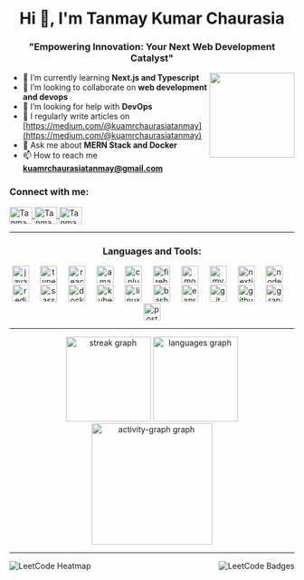 <h1 align="center">Hi 👋, I'm Tanmay Kumar Chaurasia</h1>
<h3 align="center">"Empowering Innovation: Your Next Web Development Catalyst"</h3>

<div>
  <img align="right" height="150" src="https://user-images.githubusercontent.com/74038190/225813708-98b745f2-7d22-48cf-9150-083f1b00d6c9.gif" />

- 🌱 I’m currently learning **Next.js and Typescript**
- 👯 I’m looking to collaborate on **web development and devops**
- 🤝 I’m looking for help with **DevOps**
- 📝 I regularly write articles on [https://medium.com/@kuamrchaurasiatanmay](https://medium.com/@kuamrchaurasiatanmay)
- 💬 Ask me about **MERN Stack and Docker**
- 📫 How to reach me **kuamrchaurasiatanmay@gmail.com**
</div>

<h3 align="left">Connect with me:</h3>
<p align="left">
  <a href="https://linkedin.com/in/tanmay-kumar-chaurasia-851806245" target="blank">
    <img align="center" src="https://raw.githubusercontent.com/rahuldkjain/github-profile-readme-generator/master/src/images/icons/Social/linked-in-alt.svg" alt="Tanmay's LinkedIn" height="30" width="40" />
  </a>
  <a href="https://medium.com/@kuamrchaurasiatanmay" target="blank">
    <img align="center" src="https://raw.githubusercontent.com/rahuldkjain/github-profile-readme-generator/master/src/images/icons/Social/medium.svg" alt="Tanmay's Medium" height="30" width="40" />
  </a>
  <a href="https://www.leetcode.com/u/tanmay_kumar_26/" target="blank">
    <img align="center" src="https://raw.githubusercontent.com/rahuldkjain/github-profile-readme-generator/master/src/images/icons/Social/leet-code.svg" alt="Tanmay's LeetCode" height="30" width="40" />
  </a>
</p>
<hr/>
<h3 align="center">Languages and Tools:</h3>
<div align="center">
<img src="https://cdn.jsdelivr.net/gh/devicons/devicon/icons/javascript/javascript-original.svg" height="30" alt="javascript logo"  />
<img width="12" />
<img src="https://cdn.jsdelivr.net/gh/devicons/devicon/icons/typescript/typescript-original.svg" height="30" alt="typescript logo"  />
<img width="12" />
<img src="https://cdn.jsdelivr.net/gh/devicons/devicon/icons/react/react-original.svg" height="30" alt="react logo"  />
<img width="12" />
<img src="https://cdn.jsdelivr.net/gh/devicons/devicon/icons/amazonwebservices/amazonwebservices-line-wordmark.svg" height="30" alt="amazonwebservices logo"  />
<img width="12" />
<img src="https://cdn.jsdelivr.net/gh/devicons/devicon/icons/cplusplus/cplusplus-original.svg" height="30" alt="cplusplus logo"  />
<img width="12" />
<img src="https://cdn.jsdelivr.net/gh/devicons/devicon/icons/firebase/firebase-plain.svg" height="30" alt="firebase logo"  />
<img width="12" />
<img src="https://cdn.jsdelivr.net/gh/devicons/devicon/icons/mongodb/mongodb-original.svg" height="30" alt="mongodb logo"  />
<img width="12" />
<img src="https://cdn.jsdelivr.net/gh/devicons/devicon/icons/mysql/mysql-original.svg" height="30" alt="mysql logo"  />
<img width="12" />
<img src="https://cdn.jsdelivr.net/gh/devicons/devicon/icons/nextjs/nextjs-original.svg" height="30" alt="nextjs logo"  />
<img width="12" />
<img src="https://cdn.jsdelivr.net/gh/devicons/devicon/icons/nodejs/nodejs-original.svg" height="30" alt="nodejs logo"  />
<img width="12" />
<img src="https://cdn.jsdelivr.net/gh/devicons/devicon/icons/redis/redis-original.svg" height="30" alt="redis logo"  />
<img width="12" />
<img src="https://cdn.jsdelivr.net/gh/devicons/devicon/icons/sass/sass-original.svg" height="30" alt="sass logo"  />
<img width="12" />
<img src="https://cdn.jsdelivr.net/gh/devicons/devicon/icons/docker/docker-original.svg" height="30" alt="docker logo"  />
<img width="12" />
<img src="https://cdn.jsdelivr.net/gh/devicons/devicon/icons/kubernetes/kubernetes-plain.svg" height="30" alt="kubernetes logo"  />
<img width="12" />
<img src="https://cdn.jsdelivr.net/gh/devicons/devicon/icons/linux/linux-original.svg" height="30" alt="linux logo"  />
<img width="12" />
<img src="https://skillicons.dev/icons?i=bash" height="30" alt="bash logo"  />
<img width="12" />
<img src="https://skillicons.dev/icons?i=express" height="30" alt="express logo"  />
<img width="12" />
<img src="https://skillicons.dev/icons?i=git" height="30" alt="git logo"  />
<img width="12" />
<img src="https://skillicons.dev/icons?i=github" height="30" alt="github logo"  />
<img width="12" />
<img src="https://skillicons.dev/icons?i=graphql" height="30" alt="graphql logo"  />
<img width="12" />
<img src="https://skillicons.dev/icons?i=postman" height="30" alt="postman logo"  />
<hr/>
<div align="center">
  <img src="https://streak-stats.demolab.com?user=TanmayChaurasia24&locale=en&mode=daily&theme=dracula&hide_border=false&border_radius=5" height="150" alt="streak graph" />
  <img src="https://github-readme-stats.vercel.app/api/top-langs?username=TanmayChaurasia24&locale=en&hide_title=true&layout=compact&card_width=320&langs_count=5&theme=dracula&hide_border=false" height="150" alt="languages graph" />
  <img src="https://github-readme-activity-graph.vercel.app/graph?username=TanmayChaurasia24&area=true&hide_border=true&radius=16&theme=github-dark-dimmed" height="214" alt="activity-graph graph" />
</div>
  <hr/>
<img align="left" src="https://leetcard.jacoblin.cool/tanmay_kumar_26?ext=heatmap" alt="LeetCode Heatmap" />
<img align="right" src="https://leetcode-badge-showcase.vercel.app/api?username=tanmay_kumar_26&theme=dark" alt="LeetCode Badges" />

